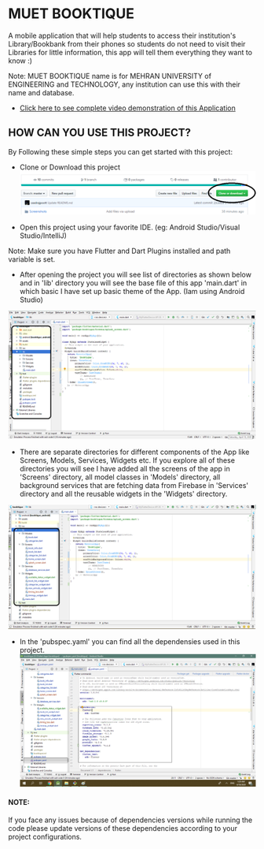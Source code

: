 # MUET BOOKTIQUE

A mobile application that will help students to access their institution's Library/Bookbank from their phones so students do not need to visit their Libraries for little information, this app will tell them everything they want to know :) 

Note: MUET BOOKTIQUE name is for MEHRAN UNIVERSITY of ENGINEERING and TECHNOLOGY, any institution can use this with their name and database.

- [Click here to see complete video demonstration of this Application](https://www.youtube.com/SaadRajpoot)





## HOW CAN YOU USE THIS PROJECT?

By Following these simple steps you can get started with this project: 

- Clone or Download this project 
![Alt text](https://github.com/saadrajpoott/MUET-BOOKTIQUE/blob/master/Screenshots/clone.png)

- Open this project using your favorite IDE. (eg: Android Studio/Visual Studio/IntelliJ)

Note: Make sure you have Flutter and Dart Plugins installed and path variable is set.

- After opening the project you will see list of directories as shown below and in 'lib' directory you will see the base file of this app 'main.dart' in which basic I have set up basic theme of the App.              (Iam using Android Studio)


![Alt text](https://github.com/saadrajpoott/MUET-BOOKTIQUE/blob/master/Screenshots/listoffolders.png)



- There are separate directories for different components of the App like Screens, Models, Services, Widgets etc. If you explore all of these directories you will see I have added all the screens of the app in 'Screens' directory, all model classes in 'Models' directory, all background services that are fetching data from Firebase in 'Services' directory and all the reusable widgets in the 'Widgets' directory.

![Alt text](https://github.com/saadrajpoott/MUET-BOOKTIQUE/blob/master/Screenshots/listoffolders2.png)





- In the 'pubspec.yaml' you can find all the dependensies used in this project.
![Alt text](https://github.com/saadrajpoott/MUET-BOOKTIQUE/blob/master/Screenshots/dependencies.png)

#### NOTE:
If you face any issues because of dependencies versions while running the code please update versions of these dependencies according to your project configurations. 
